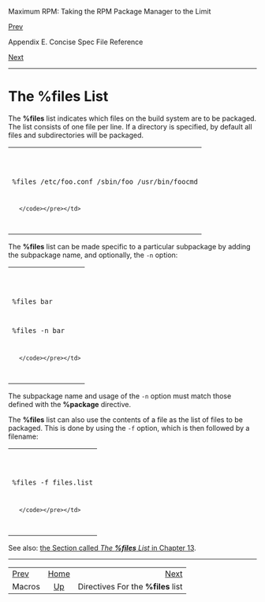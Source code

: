 <div class="NAVHEADER">

Maximum RPM: Taking the RPM Package Manager to the Limit

</div>

[Prev](s1-rpm-specref-macros.html)

Appendix E. Concise Spec File Reference

[Next](s1-rpm-specref-files-list-directives.html)

-----

<div class="sect1">

# <span id="s1-rpm-specref-files-list">The **%files** List</span>

The **%files** list indicates which files on the build system are to be
packaged. The list consists of one file per line. If a directory is
specified, by default all files and subdirectories will be packaged.

<table>
<colgroup>
<col style="width: 100%" />
</colgroup>
<tbody>
<tr class="odd">
<td><pre class="screen"><code>%files
/etc/foo.conf
/sbin/foo
/usr/bin/foocmd

      </code></pre></td>
</tr>
</tbody>
</table>

The **%files** list can be made specific to a particular subpackage by
adding the subpackage name, and optionally, the `-n` option:

<table>
<colgroup>
<col style="width: 100%" />
</colgroup>
<tbody>
<tr class="odd">
<td><pre class="screen"><code>%files bar

%files -n bar

      </code></pre></td>
</tr>
</tbody>
</table>

The subpackage name and usage of the `-n` option must match those
defined with the **%package** directive.

The **%files** list can also use the contents of a file as the list of
files to be packaged. This is done by using the `-f` option, which is
then followed by a filename:

<table>
<colgroup>
<col style="width: 100%" />
</colgroup>
<tbody>
<tr class="odd">
<td><pre class="screen"><code>%files -f files.list

      </code></pre></td>
</tr>
</tbody>
</table>

See also: [the Section called *The **%files** List* in Chapter
13](s1-rpm-inside-files-list.html).

</div>

<div class="NAVFOOTER">

-----

|                                    |                           |                                                   |
| :--------------------------------- | :-----------------------: | ------------------------------------------------: |
| [Prev](s1-rpm-specref-macros.html) |    [Home](index.html)     | [Next](s1-rpm-specref-files-list-directives.html) |
| Macros                             | [Up](ch-rpm-specref.html) |                Directives For the **%files** list |

</div>
